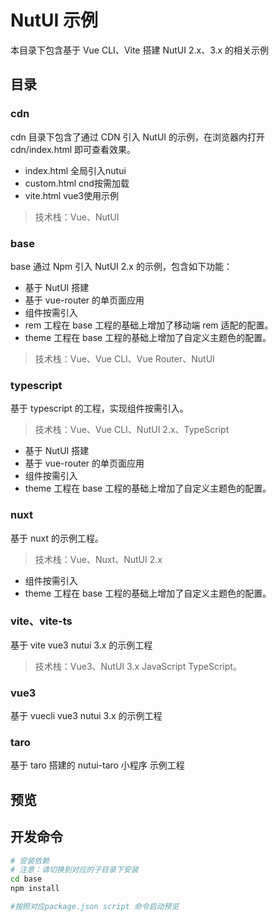 # NutUI 示例

本目录下包含基于 Vue CLI、Vite 搭建 NutUI 2.x、3.x 的相关示例

## 目录

### cdn

cdn 目录下包含了通过 CDN 引入 NutUI 的示例，在浏览器内打开 cdn/index.html 即可查看效果。
- index.html 全局引入nutui
- custom.html cnd按需加载
- vite.html vue3使用示例

> 技术栈：Vue、NutUI

### base

base 通过 Npm 引入 NutUI 2.x 的示例，包含如下功能：

- 基于 NutUI 搭建
- 基于 vue-router 的单页面应用
- 组件按需引入
- rem 工程在 base 工程的基础上增加了移动端 rem 适配的配置。
- theme 工程在 base 工程的基础上增加了自定义主题色的配置。

> 技术栈：Vue、Vue CLI、Vue Router、NutUI


### typescript

基于 typescript 的工程，实现组件按需引入。

> 技术栈：Vue、Vue CLI、NutUI 2.x、TypeScript


- 基于 NutUI 搭建
- 基于 vue-router 的单页面应用
- 组件按需引入
- theme 工程在 base 工程的基础上增加了自定义主题色的配置。

### nuxt

基于 nuxt 的示例工程。

> 技术栈：Vue、Nuxt、NutUI 2.x 
- 组件按需引入
- theme 工程在 base 工程的基础上增加了自定义主题色的配置。

### vite、vite-ts

基于 vite vue3 nutui 3.x 的示例工程

> 技术栈：Vue3、NutUI 3.x  JavaScript TypeScript。

### vue3

基于 vuecli vue3 nutui 3.x 的示例工程

### taro

基于 taro 搭建的 nutui-taro 小程序 示例工程


## 预览

## 开发命令

```bash
# 安装依赖
# 注意：请切换到对应的子目录下安装
cd base
npm install

#按照对应package.json script 命令启动预览
```

